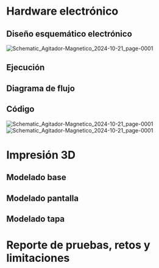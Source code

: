 # Hardware electrónico


## Diseño esquemático electrónico
![Schematic_Agitador-Magnetico_2024-10-21_page-0001](https://github.com/user-attachments/assets/1d87ac7b-b530-4613-a75e-41eadb8a8bd7)


## Ejecución


## Diagrama de flujo


## Código
![Schematic_Agitador-Magnetico_2024-10-21_page-0001](https://i.postimg.cc/2S84G1Th/coo.png)
![Schematic_Agitador-Magnetico_2024-10-21_page-0001](https://i.postimg.cc/QMFcLv2M/coooo.png)
# Impresión 3D

## Modelado base


## Modelado pantalla


## Modelado tapa


# Reporte de pruebas, retos y limitaciones
